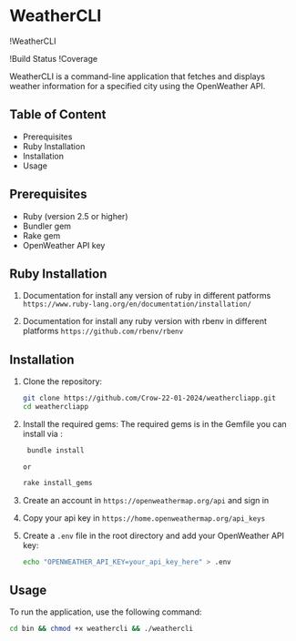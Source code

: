 # WeatherCLI

!WeatherCLI

!Build Status !Coverage

WeatherCLI is a command-line application that fetches and displays weather information for a specified city using the OpenWeather API.

## Table of Content

- Prerequisites
- Ruby Installation
- Installation
- Usage

## Prerequisites

- Ruby (version 2.5 or higher)
- Bundler gem
- Rake gem
- OpenWeather API key

## Ruby Installation

1. Documentation for install any version of ruby in different patforms `https://www.ruby-lang.org/en/documentation/installation/`

2. Documentation for install any ruby version with rbenv in different platforms `https://github.com/rbenv/rbenv`

## Installation

1. Clone the repository:

   ```sh
   git clone https://github.com/Crow-22-01-2024/weathercliapp.git
   cd weathercliapp
   ```

2. Install the required gems:
   The required gems is in the Gemfile you can install via :

   ```sh
    bundle install
   ```

   `or`

   ```sh
   rake install_gems
   ```

3. Create an account in `https://openweathermap.org/api` and sign in

4. Copy your api key in `https://home.openweathermap.org/api_keys`

5. Create a `.env` file in the root directory and add your OpenWeather API key:
   ```sh
   echo "OPENWEATHER_API_KEY=your_api_key_here" > .env
   ```

## Usage

To run the application, use the following command:

```sh
cd bin && chmod +x weathercli && ./weathercli
```
